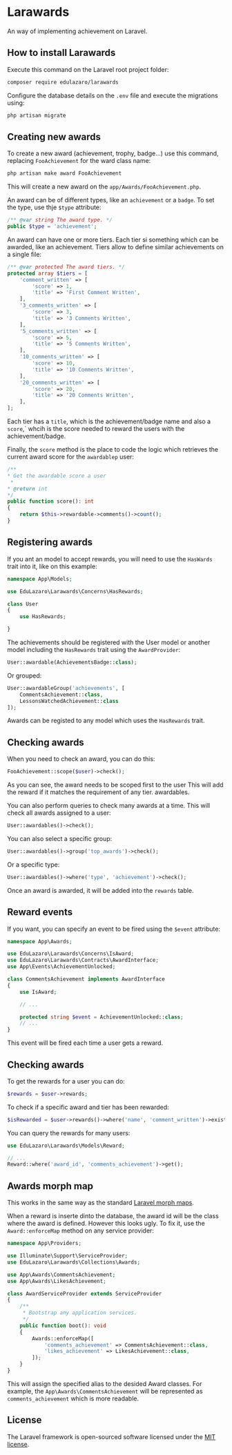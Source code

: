 # Larawards

An way of implementing achievement on Laravel.


## How to install Larawards

Execute this command on the Laravel root project folder:

```bash
composer require edulazaro/larawards
```

Configure the database details on the `.env` file and execute the migrations using:

```php
php artisan migrate
```

## Creating new awards

To create a new award (achievement, trophy, badge...) use this command, replacing `FooAchievement` for the ward class name:

```php
php artisan make award FooAchievement
```

This will create a new award on the `app/Awards/FooAchievement.php`.

An award can be of different types, like an `achievement` or a `badge`. To set the type, use thje `$type` attribute:

```php
/** @var string The award type. */
public $type = 'achievement';
```

An award can have one or more tiers. Each tier si something which can be awarded, like an achievement. Tiers allow to define similar achievements on a single file:

```php
/** @var protected The award tiers. */
protected array $tiers = [
    'comment_written' => [
        'score' => 1,
        'title' => 'First Comment Written',
    ],
    '3_comments_written' => [
        'score' => 3,
        'title' => '3 Comments Written',
    ],
    '5_comments_written' => [
        'score' => 5,
        'title' => '5 Comments Written',
    ],
    '10_comments_written' => [
        'score' => 10,
        'title' => '10 Comments Written',
    ],
    '20_comments_written' => [
        'score' => 20,
        'title' => '20 Comments Written',
    ],
];
```

Each tier has a `title`, which is the achievement/badge name and also a `score`,` whcih is the score needed to reward the users with the achievement/badge.


Finally, the `score` method is the place to code the logic which retrieves the current award score for the `awardablep` user:

```php
/**
* Get the awardable score a user
 *
* @return int
*/
public function score(): int
{
    return $this->rewardable->comments()->count();
}
```

## Registering awards

If you ant an model to accept rewards, you will need to use the `HasWards` trait into it, like on this example:


```php
namespace App\Models;

use EduLazaro\Larawards\Concerns\HasRewards;

class User
{
    use HasRewards;

}
```

The achievements should be registered with the User model or another model including the `HasRewards` trait using the `AwardProvider`:

```php
User::awardable(AchievementsBadge::class);
```

Or grouped:

```php
User::awardableGroup('achievements', [
    CommentsAchievement::class,
    LessonsWatchedAchievement::class
]);
```

Awards can be registed to any model which uses the `HasRewards` trait.

## Checking awards

When you need to check an award, you can do this:

```php
FooAchievement::scope($user)->check();
```

As you can see, the award needs to be scoped first to the user This will add the reward if it matches the requirement of any tier.
awardables.

You can also perform queries to check many awards at a time. This will check all awards assigned to a user:

```php
User::awardables()->check();
```

You can also select a specific group:

```php
User::awardables()->group('top_awards')->check();
```

Or a specific type:

```php
User::awardables()->where('type', 'achievement')->check();
```

Once an award is awarded, it will be added into the `rewards` table.

## Reward events

If you want, you can specify an event to be fired using the `$event` attribute:

```php
namespace App\Awards;

use EduLazaro\Larawards\Concerns\IsAward;
use EduLazaro\Larawards\Contracts\AwardInterface;
use App\Events\AchievementUnlocked;

class CommentsAchievement implements AwardInterface
{
    use IsAward;

    // ...

    protected string $event = AchievementUnlocked::class;
    // ...
}
```

This event will be fired each time a user gets a reward.

## Checking awards

To get the rewards for a user you can do:

```php
$rewards = $user->rewards;
```

To check if a specific award and tier has been rewarded:

```php
$isRewarded = $user->rewards()->where('name', 'comment_written')->exists();
```

You can query the rewards for many users:

```php
use EduLazaro\Larawards\Models\Reward;

// ...
Reward::where('award_id', 'comments_achievement')->get();
```
## Awards morph map

This works in the same way as the standard [Laravel morph maps](https://laravel.com/docs/10.x/eloquent-relationships#custom-polymorphic-types).

When a reward is inserte dinto the database, the award id will be the class where the award is defined. However this looks ugly. To fix it, use the `Award::enforceMap` method on any service provider:

```php
namespace App\Providers;

use Illuminate\Support\ServiceProvider;
use EduLazaro\Larawards\Collections\Awards;

use App\Awards\CommentsAchievement;
use App\Awards\LikesAchievement;

class AwardServiceProvider extends ServiceProvider
{
    /**
     * Bootstrap any application services.
     */
    public function boot(): void
    {
        Awards::enforceMap([
            'comments_achievement' => CommentsAchievement::class,
            'likes_achievement' => LikesAchievement::class,
        ]);
    }
}
```

This will assign the specified alias to the desided Award classes. For example, the `App\Awards\CommentsAchievement` will be represented as `comments_achievement`  which is more readable.

## License

The Laravel framework is open-sourced software licensed under the [MIT license](https://opensource.org/licenses/MIT).